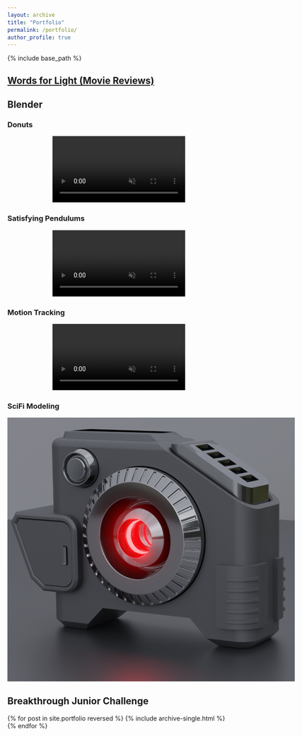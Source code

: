 ```yaml
---
layout: archive
title: "Portfolio"
permalink: /portfolio/
author_profile: true
---
```


{% include base_path %}

## [Words for Light (Movie Reviews)](https://nandanamadhukara.blogspot.com/)

## Blender

### Donuts
<p align="center">
<video src="/images/Donuts.mp4" controls="controls" style="max-width: 800px;" autoplay loop muted>
</video>
</p>

### Satisfying Pendulums
<p align="center">
<video src="/images/Pendulum.mp4" controls="controls" style="max-width: 600px;" autoplay loop muted>
</video>
</p>

### Motion Tracking
<p align="center">
<video src="/images/MotionTracking_Monkey.mp4" controls="controls" style="max-width: 800px;" autoplay loop muted>
</video>
</p>

### SciFi Modeling
<p align="center">
<img src='/images/SciFi_Tool.png' style="max-width: 650px;">
</p>

## Breakthrough Junior Challenge
{% for post in site.portfolio reversed %}
  {% include archive-single.html %}
{% endfor %}

